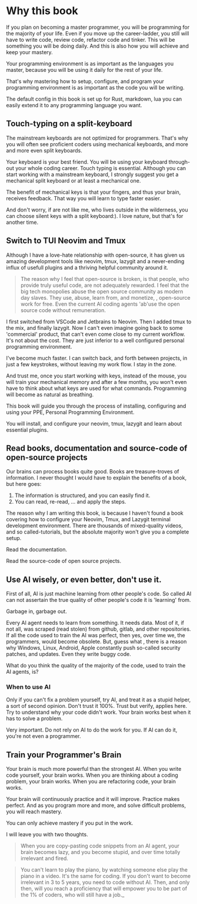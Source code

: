 # Why this book

If you plan on becoming a master programmer, you will be programming for the majority of
your life. Even if you move up the career-ladder, you still will have to write code,
review code, refactor code and tinker. This will be something you will be doing daily.
And this is also how you will achieve and keep your mastery.

Your programming environment is as important as the languages you master, because you will
be using it daily for the rest of your life.

That's why mastering how to setup, configure, and program your programming environment is
as important as the code you will be writing.

The default config in this book is set up for Rust, markdown, lua you can easily extend it
to any programming language you want.

## Touch-typing on a split-keyboard

The mainstream keyboards are not optimized for programmers. That's why you will often see
proficient coders using mechanical keyboards, and more and more even split keyboards.

Your keyboard is your best friend. You will be using your keyboard through-out your whole
coding career. Touch typing is essential. Although you can start working with a mainstream
keyboard, I strongly suggest you get a mechanical split keyboard or at least a mechanical one.

The benefit of mechanical keys is that your fingers, and thus your brain, receives feedback.
That way you will learn to type faster easier.

And don't worry, if are not like me, who lives outside in the wilderness, you can choose
silent keys with a split keyboard:). I love nature, but that's for another time.

## Switch to TUI Neovim and Tmux

Although I have a love-hate relationship with open-source, it has given us amazing development
tools like neovim, tmux, lazygit and a never-ending influx of usefull plugins and a
thriving helpful community around it.

> The reason why I feel that open-source is broken, is that people, who provide truly useful
> code, are not adequately rewarded. I feel that the big tech monopolies
> abuse the open source community as modern day slaves. They use, abuse, learn from, and monetize,
> , open-source work for free. Even the current AI coding agents 'ab'use the open source code without
> remuneration.

I first switched from VSCode and Jetbrains to Neovim. Then I added tmux to the mix, and finally lazygit.
Now I can't even imagine going back to some 'commercial' product, that can't even come
close to my current workflow. It's not about the cost. They are just inferior to a well configured
personal programming environment.

I've become much faster. I can switch back, and forth between projects, in just a few
keystrokes, without leaving my work flow. I stay in the zone.

And trust me, once you start working with keys, instead of the mouse, you will train your mechanical
memory and after a few months, you won't even have to think about what keys are used for what commands.
Programming will become as natural as breathing.

This book will guide you through the process of installing, configuring and using your PPE, Personal
Programming Environment.

You will install, and configure your neovim, tmux, lazygit and learn about essential plugins.

## Read books, documentation and source-code of open-source projects

Our brains can process books quite good. Books are treasure-troves of information. I never thought I would
have to explain the benefits of a book, but here goes:

1. The information is structured, and you can easily find it.
2. You can read, re-read, ... and apply the steps.

The reason why I am writing this book, is because I haven't found a book covering how to configure your
Neovim, Tmux, and Lazygit terminal development environment. There are thousands of mixed-quality videos,
and so called-tutorials, but the absolute majority won't give you a complete setup.

Read the documentation.

Read the source-code of open source projects.

## Use AI wisely, or even better, don't use it.

First of all, AI is just machine learning from other people's code. So called AI can
not assertain the true quality of other people's code it is 'learning' from.

Garbage in, garbage out.

Every
AI agent needs to learn from something. It needs data. Most of it, if not all, was
scraped (read stolen) from github, gitlab, and other repositories. If all the code used to train the AI
was perfect, then yes, over time we, the programmers, would become obsolete. But, guess what
, there is a reason why Windows, Linux, Android, Apple constantly push so-called security patches,
and updates. Even they write buggy code.

What do you think the quality of the majority of the code, used to train the AI agents, is?

### When to use AI

Only if you can't fix a problem yourself, try AI, and treat it as a stupid helper, a sort
of second opinion. Don't trust it 100%. Trust but verify, applies here. Try to understand why your
code didn't work. Your brain works best when it has to solve a problem.

Very important. Do not rely on AI to do the work for you. If AI can do it, you're not
even a programmer.

## Train your Programmer's Brain

Your brain is much more powerful than the strongest AI. When you write code yourself,
your brain works. When you are thinking about a coding problem, your brain works.
When you are refactoring code, your brain works.

Your brain will continuously practice and it will improve. Practice makes perfect.
And as you program more and more, and solve difficult problems, you will reach mastery.

You can only achieve mastery if you put in the work.

I will leave you with two thoughts.

> When you are copy-pasting code snippets from an AI agent, your brain becomes lazy, and
> you become stupid, and over time totally irrelevant and fired.

> You can't learn to play the piano, by watching someone else play the piano in a video. It's
> the same for coding. If you don't want to become irrelevant in 3 to 5 years, you need to code
> without AI. Then, and only then, will you reach a proficiency that will empower you to be
> part of the 1% of coders, who will still have a job.\_
